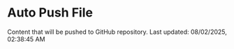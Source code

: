 # Auto Push File

Content that will be pushed to GitHub repository.
Last updated: 08/02/2025, 02:38:45 AM
